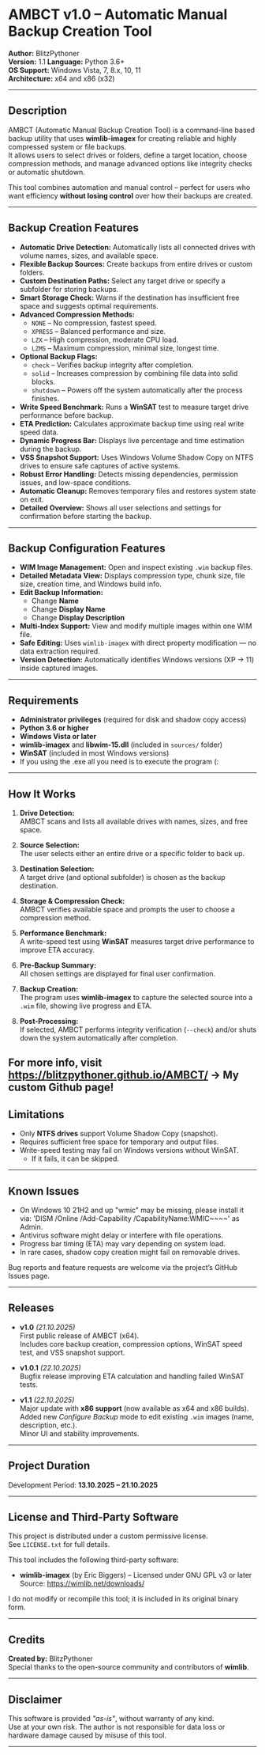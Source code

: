 # AMBCT v1.0 – Automatic Manual Backup Creation Tool

**Author:** BlitzPythoner  
**Version:** 1.1
**Language:** Python 3.6+  
**OS Support:** Windows Vista, 7, 8.x, 10, 11  
**Architecture:** x64 and x86 (x32)  

---

## Description

AMBCT (Automatic Manual Backup Creation Tool) is a command-line based backup utility that uses **wimlib-imagex** for creating reliable and highly compressed system or file backups.  
It allows users to select drives or folders, define a target location, choose compression methods, and manage advanced options like integrity checks or automatic shutdown.

This tool combines automation and manual control – perfect for users who want efficiency **without losing control** over how their backups are created.

---

## Backup Creation Features

- **Automatic Drive Detection:** Automatically lists all connected drives with volume names, sizes, and available space.  
- **Flexible Backup Sources:** Create backups from entire drives or custom folders.  
- **Custom Destination Paths:** Select any target drive or specify a subfolder for storing backups.  
- **Smart Storage Check:** Warns if the destination has insufficient free space and suggests optimal requirements.  
- **Advanced Compression Methods:**  
  - `NONE` – No compression, fastest speed.  
  - `XPRESS` – Balanced performance and size.  
  - `LZX` – High compression, moderate CPU load.  
  - `LZMS` – Maximum compression, minimal size, longest time.  
- **Optional Backup Flags:**  
  - `check` – Verifies backup integrity after completion.  
  - `solid` – Increases compression by combining file data into solid blocks.  
  - `shutdown` – Powers off the system automatically after the process finishes.  
- **Write Speed Benchmark:** Runs a **WinSAT** test to measure target drive performance before backup.  
- **ETA Prediction:** Calculates approximate backup time using real write speed data.  
- **Dynamic Progress Bar:** Displays live percentage and time estimation during the backup.  
- **VSS Snapshot Support:** Uses Windows Volume Shadow Copy on NTFS drives to ensure safe captures of active systems.  
- **Robust Error Handling:** Detects missing dependencies, permission issues, and low-space conditions.  
- **Automatic Cleanup:** Removes temporary files and restores system state on exit.  
- **Detailed Overview:** Shows all user selections and settings for confirmation before starting the backup.  

---

## Backup Configuration Features

- **WIM Image Management:** Open and inspect existing `.wim` backup files.  
- **Detailed Metadata View:** Displays compression type, chunk size, file size, creation time, and Windows build info.  
- **Edit Backup Information:**  
  - Change **Name**  
  - Change **Display Name**  
  - Change **Display Description**  
- **Multi-Index Support:** View and modify multiple images within one WIM file.  
- **Safe Editing:** Uses `wimlib-imagex` with direct property modification — no data extraction required.  
- **Version Detection:** Automatically identifies Windows versions (XP → 11) inside captured images.

---

## Requirements

- **Administrator privileges** (required for disk and shadow copy access)  
- **Python 3.6 or higher**  
- **Windows Vista or later**  
- **wimlib-imagex** and **libwim-15.dll** (included in `sources/` folder)  
- **WinSAT** (included in most Windows versions)  
- If you using the .exe all you need is to execute the program (:

---

## How It Works

1. **Drive Detection:**  
   AMBCT scans and lists all available drives with names, sizes, and free space.  

2. **Source Selection:**  
   The user selects either an entire drive or a specific folder to back up.  

3. **Destination Selection:**  
   A target drive (and optional subfolder) is chosen as the backup destination.  

4. **Storage & Compression Check:**  
   AMBCT verifies available space and prompts the user to choose a compression method.  

5. **Performance Benchmark:**  
   A write-speed test using **WinSAT** measures target drive performance to improve ETA accuracy.  

6. **Pre-Backup Summary:**  
   All chosen settings are displayed for final user confirmation.  

7. **Backup Creation:**  
   The program uses **wimlib-imagex** to capture the selected source into a `.wim` file, showing live progress and ETA.  

8. **Post-Processing:**  
   If selected, AMBCT performs integrity verification (`--check`) and/or shuts down the system automatically after completion.
 
For more info, visit https://blitzpythoner.github.io/AMBCT/ -> My custom Github page!
---

## Limitations
 
- Only **NTFS drives** support Volume Shadow Copy (snapshot).  
- Requires sufficient free space for temporary and output files.  
- Write-speed testing may fail on Windows versions without WinSAT.
    - If it fails, it can be skipped. 

---

## Known Issues

- On Windows 10 21H2 and up "wmic" may be missing, please install it via: 'DISM /Online /Add-Capability /CapabilityName:WMIC~~~~' as Admin.
- Antivirus software might delay or interfere with file operations.  
- Progress bar timing (ETA) may vary depending on system load.  
- In rare cases, shadow copy creation might fail on removable drives.  

Bug reports and feature requests are welcome via the project’s GitHub Issues page.

---
## Releases

- **v1.0** *(21.10.2025)*  
  First public release of AMBCT (x64).  
  Includes core backup creation, compression options, WinSAT speed test, and VSS snapshot support.

- **v1.0.1** *(22.10.2025)*  
  Bugfix release improving ETA calculation and handling failed WinSAT tests.

- **v1.1** *(22.10.2025)*  
  Major update with **x86 support** (now available as x64 and x86 builds).  
  Added new *Configure Backup* mode to edit existing `.wim` images (name, description, etc.).  
  Minor UI and stability improvements.
---

## Project Duration

Development Period: **13.10.2025 – 21.10.2025**

---

## License and Third-Party Software

This project is distributed under a custom permissive license.  
See `LICENSE.txt` for full details.

This tool includes the following third-party software:

- **wimlib-imagex** (by Eric Biggers) – Licensed under GNU GPL v3 or later  
  Source: https://wimlib.net/downloads/

I do not modify or recompile this tool; it is included in its original binary form.

---

## Credits

**Created by:** BlitzPythoner  
Special thanks to the open-source community and contributors of **wimlib**.  

---

## Disclaimer

This software is provided *"as-is"*, without warranty of any kind.  
Use at your own risk. The author is not responsible for data loss or hardware damage caused by misuse of this tool.

---




